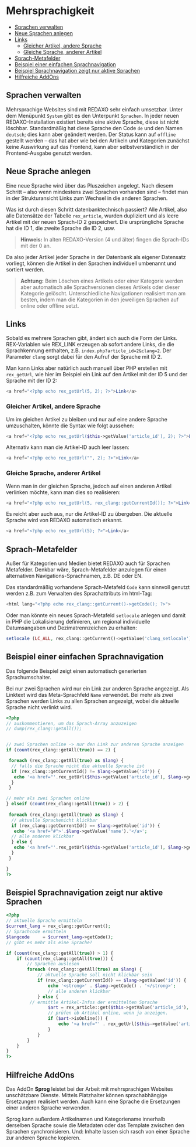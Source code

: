 # Mehrsprachigkeit

- [Sprachen verwalten](#sprachen-verwalten)
- [Neue Sprachen anlegen](#neue-sprachen-anlegen)
- [Links](#links)
  - [Gleicher Artikel, andere Sprache](#gleicher-artikel-andere-sprache)
  - [Gleiche Sprache, anderer Artikel](#gleiche-sprache-anderer-artikel)
- [Sprach-Metafelder](#sprach-metafelder)
- [Beispiel einer einfachen Sprachnavigation](#beispiel-sprachnavigation)
- [Beispiel Sprachnavigation zeigt nur aktive Sprachen](#beispiel-nuronline)
- [Hilfreiche AddOns](#hilfreiche-addons)
 
<a name="sprachen-verwalten"></a>

## Sprachen verwalten

Mehrsprachige Websites sind mit REDAXO sehr einfach umsetzbar. Unter dem Menüpunkt `System` gibt es den Unterpunkt `Sprachen`. In jeder neuen REDAXO-Installation existiert bereits eine aktive Sprache, diese ist nicht löschbar. Standardmäßig hat diese Sprache den Code `de` und den Namen `deutsch`; dies kann aber geändert werden. Der Status kann auf `offline` gestellt werden – das hat aber wie bei den Artikeln und Kategorien zunächst keine Auswirkung auf das Frontend, kann aber selbstverständlich in der Frontend-Ausgabe genutzt werden.

<a name="neue-sprache-anlegen"></a>

## Neue Sprache anlegen

Eine neue Sprache wird über das Pluszeichen angelegt. Nach diesem Schritt – also wenn mindestens zwei Sprachen vorhanden sind – findet man in der Strukturansicht Links zum Wechsel in die anderen Sprachen.

Was ist durch diesen Schritt datenbanktechnisch passiert? Alle Artikel, also  alle Datensätze der Tabelle `rex_article`, wurden dupliziert und als leere Artikel mit der neuen Sprach-ID 2 gespeichert. Die ursprüngliche Sprache hat die ID 1, die zweite Sprache die ID 2, usw.

> **Hinweis:** In alten REDAXO-Version (4 und älter) fingen die Sprach-IDs mit der 0 an.

Da also jeder Artikel jeder Sprache in der Datenbank als eigener Datensatz vorliegt, können die Artikel in den Sprachen individuell umbenannt und sortiert werden.

> **Achtung:** Beim Löschen eines Artikels oder einer Kategorie werden aber automatisch alle Sprachversionen dieses Artikels oder dieser Kategorie gelöscht. Unterschiedliche Navigationen realisiert man am besten, indem man die Kategorien in den jeweiligen Sprachen auf online oder offline setzt.

<a name="links"></a>

## Links

Sobald es mehrere Sprachen gibt, ändert sich auch die Form der Links. REX-Variablen wie REX_LINK erzeugen ab sofort andere Links, die die Sprachkennung enthalten, z.B. `index.php?article_id=2&clang=2`. Der Parameter `clang` sorgt dabei für den Aufruf der Sprache mit ID 2.

Man kann Links aber natürlich auch manuell über PHP erstellen mit `rex_getUrl`, wie hier im Beispiel ein Link auf den Artikel mit der ID 5 und der Sprache mit der ID 2:

```php
<a href="<?php echo rex_getUrl(5, 2); ?>">Link</a>
```

<a name="gleicher-artikel-andere-sprache"></a>

### Gleicher Artikel, andere Sprache

Um im gleichen Artikel zu bleiben und nur auf eine andere Sprache umzuschalten, könnte die Syntax wie folgt aussehen:

```php
<a href="<?php echo rex_getUrl($this->getValue('article_id'), 2); ?>">Link</a>
```

Alternativ kann man die Artikel-ID auch leer lassen:

```php
<a href="<?php echo rex_getUrl("", 2); ?>">Link</a>
```

<a name="gleiche-sprache-anderer-artikel"></a>

### Gleiche Sprache, anderer Artikel

Wenn man in der gleichen Sprache, jedoch auf einen anderen Artikel
verlinken möchte, kann man dies so realisieren:

```php
<a href="<?php echo rex_getUrl(5, rex_clang::getCurrentId()); ?>">Link</a>
```

Es reicht aber auch aus, nur die Artikel-ID zu übergeben. Die aktuelle Sprache wird von REDAXO automatisch erkannt.

```php
<a href="<?php echo rex_getUrl(5); ?>">Link</a>
```

<a name="sprach-metafelder"></a>

## Sprach-Metafelder

Außer für Kategorien und Medien bietet REDAXO auch für Sprachen Metafelder. Denkbar wäre, Sprach-Metafelder anzulegen für einen alternativen Navigations-Sprachnamen, z.B. DE oder EN.

Das standardmäßig vorhandene Sprach-Metafeld `Code` kann sinnvoll genutzt werden z.B. zum Verwalten des Sprachattributs im html-Tag:

```php
<html lang="<?php echo rex_clang::getCurrent()->getCode(); ?>">
```

Oder man könnte ein neues Sprach-Metafeld `setlocale` anlegen und damit in PHP die Lokalisierung definieren, um regional individuelle Datumsangaben und Dezimatrennzeichen zu erhalten:

```php
setlocale (LC_ALL, rex_clang::getCurrent()->getValue('clang_setlocale'));
```

<a name="beispiel-sprachnavigation"></a>

## Beispiel einer einfachen Sprachnavigation

Das folgende Beispiel zeigt einen automatisch generierten Sprachumschalter.

Bei nur zwei Sprachen wird nur ein Link zur anderen Sprache angezeigt. Als Linktext wird das Meta-Sprachfeld `Name` verwendet. Bei mehr als zwei Sprachen werden Links zu allen Sprachen angezeigt, wobei die aktuelle Sprache nicht verlinkt wird.

```php
<?php
// auskommentieren, um das Sprach-Array anzuzeigen
// dump(rex_clang::getAll());


// zwei Sprachen online -> nur den Link zur anderen Sprache anzeigen
if (count(rex_clang::getAll(true)) == 2) {

 foreach (rex_clang::getAll(true) as $lang) {
  // falls die Sprache nicht die aktuelle Sprache ist
  if (rex_clang::getCurrentId() != $lang->getValue('id')) {
   echo '<a href="'.rex_getUrl($this->getValue('article_id'), $lang->getValue('id')).'">'.$lang->getValue('code').'</a>';
  }
 }

// mehr als zwei Sprachen online
} elseif (count(rex_clang::getAll(true)) > 2) {
 
 foreach (rex_clang::getAll(true) as $lang) {
  // aktuelle Sprachenicht klickbar
  if (rex_clang::getCurrentId() == $lang->getValue('id')) {
   echo '<a href="#">'.$lang->getValue('name').'</a>';
  // alle anderen klickbar
  } else {
   echo '<a href="'.rex_getUrl($this->getValue('article_id'), $lang->getValue('id')).'">'.$lang->getValue('name').'</a>';
  }
 }

}
?>
```

<a name="beispiel-nuronline"></a>

## Beispiel Sprachnavigation zeigt nur aktive Sprachen

```php
<?php
// aktuelle Sprache ermitteln
$current_lang = rex_clang::getCurrent();
// Sprachcode ermitteln
$langcode     = $current_lang->getCode();
// gibt es mehr als eine Sprache?

if (count(rex_clang::getAll(true)) > 1) {
    if (count(rex_clang::getAll(true))) {
        // Sprachen auslesen
        foreach (rex_clang::getAll(true) as $lang) {
            // aktuelle Sprache soll nicht klickbar sein
            if (rex_clang::getCurrentId() == $lang->getValue('id')) {
                echo '<strong>' . $lang->getCode() . '</strong>';
                // alle anderen klickbar
            } else {
         // ermittle Artikel-Infos der ermittelten Sprache
                $art = rex_article::get($this->getValue('article_id'), $lang->getValue('id'));
                // prüfen ob Artikel online, wenn ja anzeigen.
                if ($art->isOnline()) {
                    echo '<a href="' . rex_getUrl($this->getValue('article_id'), $lang->getValue('id')) . '">' . $lang->getCode() . '</a>';
                }
            }
        }
    }
}
?>
```

<a name="hilfreiche-addons"></a>

## Hilfreiche AddOns

Das AddOn **Sprog** leistet bei der Arbeit mit mehrsprachigen Websites unschätzbare Dienste. Mittels Platzhalter können sprachabhängige Ersetzungen realisiert werden. Auch kann eine Sprache die Ersetzungen einer anderen Sprache verwenden.

Sprog kann außerdem Artikelnamen und Kategoriename innerhalb derselben Sprache sowie die Metadaten oder das Template zwischen den Sprachen synchronisieren. Und: Inhalte lassen sich rasch von einer Sprache zur anderen Sprache kopieren.
